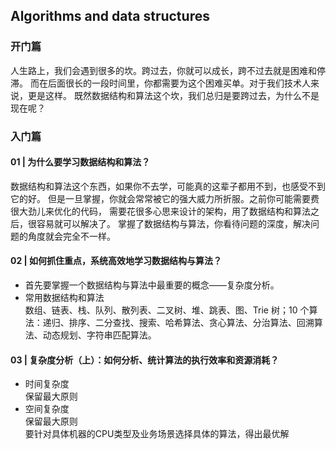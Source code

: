 ## Algorithms and data structures

### 开门篇
人生路上，我们会遇到很多的坎。跨过去，你就可以成长，跨不过去就是困难和停滞。
而在后面很长的一段时间里，你都需要为这个困难买单。对于我们技术人来说，更是这样。
既然数据结构和算法这个坎，我们总归是要跨过去，为什么不是现在呢？

### 入门篇
#### 01 | 为什么要学习数据结构和算法？
数据结构和算法这个东西，如果你不去学，可能真的这辈子都用不到，也感受不到它的好。
但是一旦掌握，你就会常常被它的强大威力所折服。之前你可能需要费很大劲儿来优化的代码，
需要花很多心思来设计的架构，用了数据结构和算法之后，很容易就可以解决了。
掌握了数据结构与算法，你看待问题的深度，解决问题的角度就会完全不一样。

#### 02 | 如何抓住重点，系统高效地学习数据结构与算法？
- 首先要掌握一个数据结构与算法中最重要的概念——复杂度分析。   
- 常用数据结构和算法   
数组、链表、栈、队列、散列表、二叉树、堆、跳表、图、Trie 树；10 个算法：递归、排序、二分查找、搜索、哈希算法、贪心算法、分治算法、回溯算法、动态规划、字符串匹配算法。

#### 03 | 复杂度分析（上）：如何分析、统计算法的执行效率和资源消耗？
- 时间复杂度  
保留最大原则  
- 空间复杂度  
保留最大原则  
要针对具体机器的CPU类型及业务场景选择具体的算法，得出最优解
